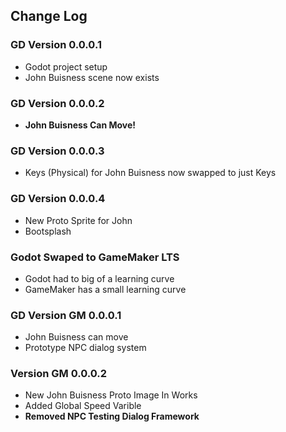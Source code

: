 ## Change Log

### GD Version 0.0.0.1
- Godot project setup
- John Buisness scene now exists

### GD Version 0.0.0.2
- **John Buisness Can Move!**

### GD Version 0.0.0.3
- Keys (Physical) for John Buisness now swapped to just Keys

### GD Version 0.0.0.4
- New Proto Sprite for John 
- Bootsplash

### Godot Swaped to GameMaker LTS
- Godot had to big of a learning curve
- GameMaker has a small learning curve

### GD Version GM 0.0.0.1
- John Buisness can move 
- Prototype NPC dialog system

### Version GM 0.0.0.2
- New John Buisness Proto Image In Works
- Added Global Speed Varible
- **Removed NPC Testing Dialog Framework**